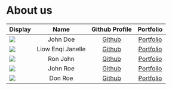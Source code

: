 # About us

| Display                                             |       Name        |        Github Profile         |             Portfolio             |
|-----------------------------------------------------|:-----------------:|:-----------------------------:|:---------------------------------:|
| ![](https://via.placeholder.com/100.png?text=Photo) |     John Doe      | [Github](https://github.com/) | [Portfolio](docs/team/johndoe.md) |
| ![](https://via.placeholder.com/100.png?text=Photo) | Liow Enqi Janelle | [Github](https://github.com/) | [Portfolio](docs/team/johndoe.md) |
| ![](https://via.placeholder.com/100.png?text=Photo) |     Ron John      | [Github](https://github.com/) | [Portfolio](docs/team/johndoe.md) |
| ![](https://via.placeholder.com/100.png?text=Photo) |     John Roe      | [Github](https://github.com/) | [Portfolio](docs/team/johndoe.md) |
| ![](https://via.placeholder.com/100.png?text=Photo) |      Don Roe      | [Github](https://github.com/) | [Portfolio](docs/team/johndoe.md) |

